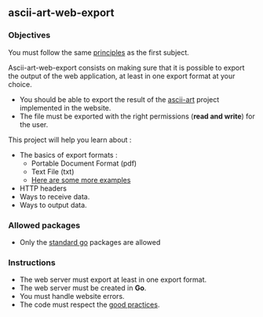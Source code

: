 ## ascii-art-web-export

### Objectives

You must follow the same [principles](https://public.01-edu.org/subjects/ascii-art-web/) as the first subject.

Ascii-art-web-export consists on making sure that it is possible to export the output of the web application, at least in one export format at your choice.

- You should be able to export the result of the [ascii-art](https://public.01-edu.org/subjects/ascii-art/) project implemented in the website.
- The file must be exported with the right permissions (**read and write**) for the user.

This project will help you learn about :

- The basics of export formats :
  - Portable Document Format (pdf)
  - Text File (txt)
  - [Here are some more examples](https://en.wikipedia.org/wiki/Document_file_format)
- HTTP headers
- Ways to receive data.
- Ways to output data.

### Allowed packages

- Only the [standard go](https://golang.org/pkg/) packages are allowed

### Instructions

- The web server must export at least in one export format.
- The web server must be created in **Go**.
- You must handle website errors.
- The code must respect the [good practices](https://public.01-edu.org/subjects/good-practices/).

